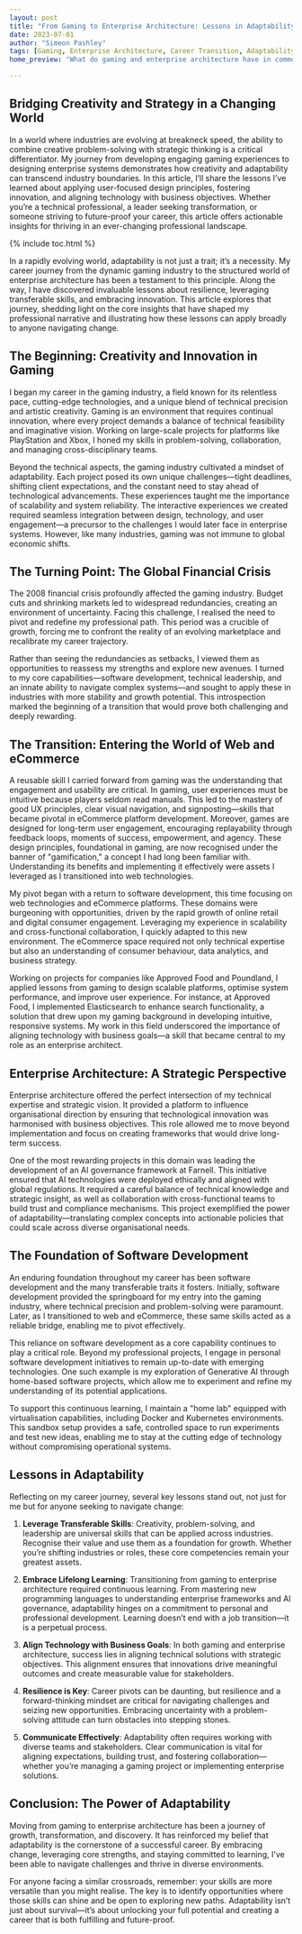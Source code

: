 ```yaml
---
layout: post
title: "From Gaming to Enterprise Architecture: Lessons in Adaptability"
date: 2023-07-01
author: "Simeon Pashley"
tags: [Gaming, Enterprise Architecture, Career Transition, Adaptability]
home_preview: "What do gaming and enterprise architecture have in common? More than you might think. Discover how creative problem-solving, resilience, and transferable skills can transcend industries. In this article, I share my journey from crafting immersive gaming experiences to designing enterprise systems, offering lessons in adaptability that can help you thrive in any career transition. Ready to unlock your potential? Dive in and learn how to turn challenges into opportunities!"

---
```


## Bridging Creativity and Strategy in a Changing World

In a world where industries are evolving at breakneck speed, the ability to combine creative problem-solving with strategic thinking is a critical differentiator. My journey from developing engaging gaming experiences to designing enterprise systems demonstrates how creativity and adaptability can transcend industry boundaries. In this article, I’ll share the lessons I’ve learned about applying user-focused design principles, fostering innovation, and aligning technology with business objectives. Whether you’re a technical professional, a leader seeking transformation, or someone striving to future-proof your career, this article offers actionable insights for thriving in an ever-changing professional landscape.

{% include toc.html %}

<!-- more -->

In a rapidly evolving world, adaptability is not just a trait; it’s a necessity. My career journey from the dynamic gaming industry to the structured world of enterprise architecture has been a testament to this principle. Along the way, I have discovered invaluable lessons about resilience, leveraging transferable skills, and embracing innovation. This article explores that journey, shedding light on the core insights that have shaped my professional narrative and illustrating how these lessons can apply broadly to anyone navigating change.

## The Beginning: Creativity and Innovation in Gaming

I began my career in the gaming industry, a field known for its relentless pace, cutting-edge technologies, and a unique blend of technical precision and artistic creativity. Gaming is an environment that requires continual innovation, where every project demands a balance of technical feasibility and imaginative vision. Working on large-scale projects for platforms like PlayStation and Xbox, I honed my skills in problem-solving, collaboration, and managing cross-disciplinary teams.

Beyond the technical aspects, the gaming industry cultivated a mindset of adaptability. Each project posed its own unique challenges—tight deadlines, shifting client expectations, and the constant need to stay ahead of technological advancements. These experiences taught me the importance of scalability and system reliability. The interactive experiences we created required seamless integration between design, technology, and user engagement—a precursor to the challenges I would later face in enterprise systems. However, like many industries, gaming was not immune to global economic shifts.

## The Turning Point: The Global Financial Crisis

The 2008 financial crisis profoundly affected the gaming industry. Budget cuts and shrinking markets led to widespread redundancies, creating an environment of uncertainty. Facing this challenge, I realised the need to pivot and redefine my professional path. This period was a crucible of growth, forcing me to confront the reality of an evolving marketplace and recalibrate my career trajectory.

Rather than seeing the redundancies as setbacks, I viewed them as opportunities to reassess my strengths and explore new avenues. I turned to my core capabilities—software development, technical leadership, and an innate ability to navigate complex systems—and sought to apply these in industries with more stability and growth potential. This introspection marked the beginning of a transition that would prove both challenging and deeply rewarding.

## The Transition: Entering the World of Web and eCommerce

A reusable skill I carried forward from gaming was the understanding that engagement and usability are critical. In gaming, user experiences must be intuitive because players seldom read manuals. This led to the mastery of good UX principles, clear visual navigation, and signposting—skills that became pivotal in eCommerce platform development. Moreover, games are designed for long-term user engagement, encouraging replayability through feedback loops, moments of success, empowerment, and agency. These design principles, foundational in gaming, are now recognised under the banner of "gamification," a concept I had long been familiar with. Understanding its benefits and implementing it effectively were assets I leveraged as I transitioned into web technologies.



My pivot began with a return to software development, this time focusing on web technologies and eCommerce platforms. These domains were burgeoning with opportunities, driven by the rapid growth of online retail and digital consumer engagement. Leveraging my experience in scalability and cross-functional collaboration, I quickly adapted to this new environment. The eCommerce space required not only technical expertise but also an understanding of consumer behaviour, data analytics, and business strategy.

Working on projects for companies like Approved Food and Poundland, I applied lessons from gaming to design scalable platforms, optimise system performance, and improve user experience. For instance, at Approved Food, I implemented Elasticsearch to enhance search functionality, a solution that drew upon my gaming background in developing intuitive, responsive systems. My work in this field underscored the importance of aligning technology with business goals—a skill that became central to my role as an enterprise architect.

## Enterprise Architecture: A Strategic Perspective

Enterprise architecture offered the perfect intersection of my technical expertise and strategic vision. It provided a platform to influence organisational direction by ensuring that technological innovation was harmonised with business objectives. This role allowed me to move beyond implementation and focus on creating frameworks that would drive long-term success.

One of the most rewarding projects in this domain was leading the development of an AI governance framework at Farnell. This initiative ensured that AI technologies were deployed ethically and aligned with global regulations. It required a careful balance of technical knowledge and strategic insight, as well as collaboration with cross-functional teams to build trust and compliance mechanisms. This project exemplified the power of adaptability—translating complex concepts into actionable policies that could scale across diverse organisational needs.

## The Foundation of Software Development

An enduring foundation throughout my career has been software development and the many transferable traits it fosters. Initially, software development provided the springboard for my entry into the gaming industry, where technical precision and problem-solving were paramount. Later, as I transitioned to web and eCommerce, these same skills acted as a reliable bridge, enabling me to pivot effectively.

This reliance on software development as a core capability continues to play a critical role. Beyond my professional projects, I engage in personal software development initiatives to remain up-to-date with emerging technologies. One such example is my exploration of Generative AI through home-based software projects, which allow me to experiment and refine my understanding of its potential applications.

To support this continuous learning, I maintain a "home lab" equipped with virtualisation capabilities, including Docker and Kubernetes environments. This sandbox setup provides a safe, controlled space to run experiments and test new ideas, enabling me to stay at the cutting edge of technology without compromising operational systems.

## Lessons in Adaptability

Reflecting on my career journey, several key lessons stand out, not just for me but for anyone seeking to navigate change:

1. **Leverage Transferable Skills**: Creativity, problem-solving, and leadership are universal skills that can be applied across industries. Recognise their value and use them as a foundation for growth. Whether you’re shifting industries or roles, these core competencies remain your greatest assets.

2. **Embrace Lifelong Learning**: Transitioning from gaming to enterprise architecture required continuous learning. From mastering new programming languages to understanding enterprise frameworks and AI governance, adaptability hinges on a commitment to personal and professional development. Learning doesn’t end with a job transition—it is a perpetual process.

3. **Align Technology with Business Goals**: In both gaming and enterprise architecture, success lies in aligning technical solutions with strategic objectives. This alignment ensures that innovations drive meaningful outcomes and create measurable value for stakeholders.

4. **Resilience is Key**: Career pivots can be daunting, but resilience and a forward-thinking mindset are critical for navigating challenges and seizing new opportunities. Embracing uncertainty with a problem-solving attitude can turn obstacles into stepping stones.

5. **Communicate Effectively**: Adaptability often requires working with diverse teams and stakeholders. Clear communication is vital for aligning expectations, building trust, and fostering collaboration—whether you’re managing a gaming project or implementing enterprise solutions.

## Conclusion: The Power of Adaptability

Moving from gaming to enterprise architecture has been a journey of growth, transformation, and discovery. It has reinforced my belief that adaptability is the cornerstone of a successful career. By embracing change, leveraging core strengths, and staying committed to learning, I’ve been able to navigate challenges and thrive in diverse environments.

For anyone facing a similar crossroads, remember: your skills are more versatile than you might realise. The key is to identify opportunities where those skills can shine and be open to exploring new paths. Adaptability isn’t just about survival—it’s about unlocking your full potential and creating a career that is both fulfilling and future-proof.

